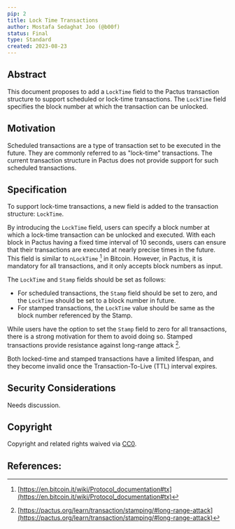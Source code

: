 ```yaml
---
pip: 2
title: Lock Time Transactions
author: Mostafa Sedaghat Joo (@b00f)
status: Final
type: Standard
created: 2023-08-23
---
```


## Abstract

This document proposes to add a `LockTime` field to the Pactus transaction structure to
support scheduled or lock-time transactions.
The `LockTime` field specifies the block number at which the transaction can be unlocked.

## Motivation

Scheduled transactions are a type of transaction set to be executed in the future.
They are commonly referred to as "lock-time" transactions.
The current transaction structure in Pactus does not provide support for such scheduled transactions.

## Specification

To support lock-time transactions, a new field is added to the transaction structure: `LockTime`.

By introducing the `LockTime` field, users can specify a block number at which a lock-time transaction can be unlocked and executed.
With each block in Pactus having a fixed time interval of 10 seconds, users can ensure that their transactions are executed
at nearly precise times in the future.
This field is similar to `nLockTime` [^1] in Bitcoin.
However, in Pactus, it is mandatory for all transactions, and it only accepts block numbers as input.

The `LockTime` and `Stamp` fields should be set as follows:

- For scheduled transactions, the `Stamp` field should be set to zero, and the `LockTime` should be set to a block number in future.
- For stamped transactions, the `LockTime` value should be same as the block number referenced by the Stamp.

While users have the option to set the `Stamp` field to zero for all transactions,
there is a strong motivation for them to avoid doing so.
Stamped transactions provide resistance against long-range attack [^2].

Both locked-time and stamped transactions have a limited lifespan,
and they become invalid once the Transaction-To-Live (TTL) interval expires.

## Security Considerations

<!--
  All PIPs must contain a section that discusses the security implications/considerations relevant to the proposed change. Include information that might be important for security discussions, surfaces risks and can be used throughout the life cycle of the proposal. For example, include security-relevant design decisions, concerns, important discussions, implementation-specific guidance and pitfalls, an outline of threats and risks and how they are being addressed. PIP submissions missing the "Security Considerations" section will be rejected. An PIP cannot proceed to status "Final" without a Security Considerations discussion deemed sufficient by the reviewers.

  The current placeholder is acceptable for a draft.

  TODO: Remove this comment before submitting
-->

Needs discussion.

## Copyright

Copyright and related rights waived via [CC0](../LICENSE).

## References:

[^1]: [https://en.bitcoin.it/wiki/Protocol_documentation#tx](https://en.bitcoin.it/wiki/Protocol_documentation#tx)
[^2]: [https://pactus.org/learn/transaction/stamping/#long-range-attack](https://pactus.org/learn/transaction/stamping/#long-range-attack)

